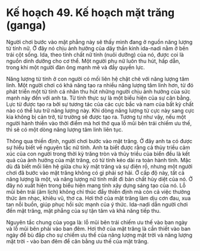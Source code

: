 # Kế hoạch 49. Kế hoạch mặt trăng (ganga)

Người chơi bước vào mặt phẳng này sẽ thấy mình đang ở nguồn năng lượng từ tính nữ. Ở đây nó chịu ảnh hưởng của dây thần kinh ida-nadi nằm ở bên trái cột sống. Ida, theo tính chất nữ tính (nuôi dưỡng) của nó, được coi là nguồn dinh dưỡng cho cơ thể. Một người phụ nữ luôn thu hút, hấp dẫn, trong khi một người đàn ông mạnh mẽ và đầy quyền lực.

Năng lượng từ tính ở con người có mối liên hệ chặt chẽ với năng lượng tâm linh. Một người chơi có khả năng tạo ra nhiều năng lượng tâm linh hơn, từ đó phát triển một từ tính cá nhân thu hút những người chịu ảnh hưởng của sức mạnh này đến với anh ta. Từ tính thực sự là một biểu hiện của sự cân bằng. Lực từ được tạo ra bởi sự tương tác của các cực bắc và nam của bất kỳ chất nào có thể lưu trữ năng lượng này. Khi dòng năng lượng từ cực này sang cực kia không bị cản trở, từ trường sẽ được tạo ra. Tương tự như vậy, nếu một người hành thiền vào thời điểm mà hơi thở qua lỗ mũi bên trái chiếm ưu thế, thì sẽ có một dòng năng lượng tâm linh liên tục.

Thông qua thiền định, người chơi bước vào mặt trăng. Ở đây anh ta có được sự hiểu biết về nguyên tắc nữ tính. Anh ta biết được rằng cả thủy triều cảm xúc của con người trong thời kỳ trăng tròn và thủy triều của biển đều là kết quả của ảnh hưởng của mặt trăng, có từ tính kéo dài ra toàn hành tinh. Mặc dù đã biết mối liên hệ giữa chu kỳ mặt trăng và sự điên rồ, nhưng một người chơi đã bước vào mặt trăng không có gì phải sợ hãi. Ở cấp độ này, tất cả năng lượng là một, và năng lượng nữ tính mất đi bản chất hủy diệt của nó. Ở đây nó xuất hiện trong biểu hiện mang tính xây dựng sáng tạo của nó. Lỗ mũi bên trái (âm lịch) không chỉ thúc đẩy thiền định mà còn cả việc thưởng thức âm nhạc, khiêu vũ, thơ ca. Hơi thở của mặt trăng làm dịu cơn đau, xua tan nỗi buồn, giúp phục hồi sức mạnh của ý thức. Ida-nadi dẫn người chơi đến mặt trăng, mặt phẳng của sự tận tâm và khả năng tiếp thu.

Nguyên tắc chung của yoga là: lỗ mũi bên trái chiếm ưu thế vào ban ngày và lỗ mũi bên phải vào ban đêm. Hơi thở của mặt trăng là cần thiết vào ban ngày để bù đắp cho sự chiếm ưu thế của năng lượng mặt trời và năng lượng mặt trời - vào ban đêm để cân bằng ưu thế của mặt trăng.
